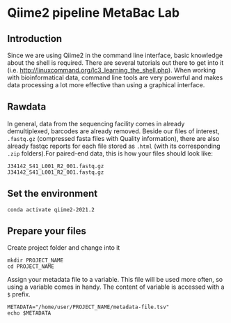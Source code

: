 # Qiime2 pipeline MetaBac Lab

## Introduction

Since we are using Qiime2 in the command line interface, basic knowledge about the shell is required. There are several tutorials out there to get into it (i.e. <http://linuxcommand.org/lc3_learning_the_shell.php>). When working with bioinformatical data, command line tools are very powerful and makes data processing a lot more effective than using a graphical interface. 

## Rawdata

In general, data from the sequencing facility comes in already demultiplexed, barcodes are already removed. Beside our files of interest, `.fastq.gz` (compressed fasta files with Quality information), there are also already fastqc reports for each file stored as `.html` (with its corresponding `.zip` folders).For paired-end data, this is how your files should look like:

```{bash}
J34142_S41_L001_R2_001.fastq.gz
J34142_S41_L001_R2_001.fastq.gz
```

## Set the environment 

```{bash}
conda activate qiime2-2021.2
```

## Prepare your files

Create project folder and change into it

```{bash}
mkdir PROJECT_NAME
cd PROJECT_NAME
```

Assign your metadata file to a variable. This file will be used more often, so using a variable comes in handy. The content of variable is accessed with a `$` prefix. 

```{bash}
METADATA="/home/user/PROJECT_NAME/metadata-file.tsv"
echo $METADATA
```


